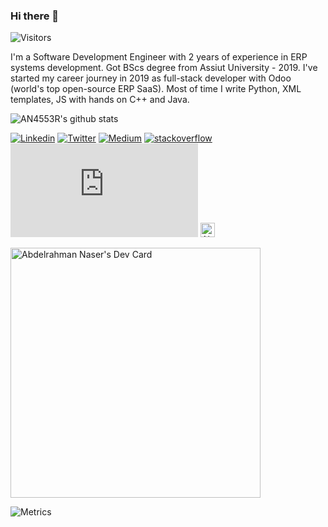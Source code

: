 ### Hi there 👋 

 ![Visitors](https://hitcounter.pythonanywhere.com/count/tag.svg?url=https://github.com/AN4553R)

I'm a Software Development Engineer with 2 years of experience in ERP systems development. Got BScs degree from Assiut University - 2019. I've started my career journey in 2019 as full-stack developer with Odoo (world's top open-source ERP SaaS).
Most of time I write Python, XML templates, JS with hands on C++ and Java.

<!--<p align="center">
<img src="https://dustycloud.org/etc/images/blog/terminal-phase-prototype.gif" >
</p>-->

![AN4553R's github stats](https://github-readme-stats.vercel.app/api?username=AN4553R&show_icons=true&hide_border=true)

[![Linkedin](https://img.shields.io/badge/-Abdelrahman&nbsp;Naser-blue?style=social&logo=Linkedin&logoColor=blue&link=https://www.linkedin.com/in/abdelrahman-naser-00b45b110)](https://www.linkedin.com/in/abdelrahman-naser-00b45b110)
[![Twitter](https://img.shields.io/twitter/follow/AN4553R?style=social)](https://twitter.com/intent/follow?screen_name=AN4553R)
[![Medium](https://img.shields.io/badge/-@AN4553R-03a57a?style=social&labelColor=black&logo=Medium&link=https://an4553r.medium.com)](https://an4553r.medium.com)
[![stackoverflow](https://img.shields.io/badge/-Abdelrahman-03a57a?style=social&labelColor=black&logo=stackoverflow&link=https://stackoverflow.com/users/9554905/abd-el-rahman-naser)](https://stackoverflow.com/users/9554905/abd-el-rahman-naser)
[![Gmail](https://img.shields.io/badge/-Send&nbsp;Mail-c14438?style=social&logo=Gmail&logoColor=red&link=mailto:abdoblue0@gmail.com)](mailto:abdoblue0@gmail.com)
<a href="https://dev.to/abdulrahmannaser">
  <img src="https://d2fltix0v2e0sb.cloudfront.net/dev-badge.svg" alt="Abdelrahman Naser's DEV Community Profile" height="23" width="23">
</a>

<a href="https://app.daily.dev/AN4553R"><img src="https://api.daily.dev/devcards/2689f96f2b6c4fb3aded6885a468d3f9.png?r=juj" width="400" alt="Abdelrahman Naser's Dev Card"/></a>

![Metrics](https://metrics.lecoq.io/abdulrahmannaser?template=classic&repositories.forks=true&base.metadata=0&achievements=1&languages=1&languages.ignored=html%2C%20CSS%2C%20EJS%2C%20Jupyter%20notebook%2C%20Makefile%2C%20PHP%2C%20XSLT%2C%20C%2C%20Shell%2C%20Mako%2C%20Hack&languages.limit=8&languages.colors=github&languages.threshold=0%25&achievements.threshold=C&achievements.secrets=true&achievements.limit=15&config.timezone=Africa%2FCairo)
